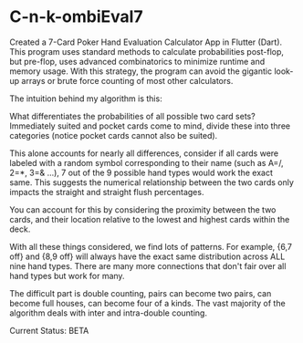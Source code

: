 # C-n-k-ombiEval7
Created a 7-Card Poker Hand Evaluation Calculator App in Flutter (Dart). This program uses standard methods to calculate probabilities post-flop, but pre-flop, uses advanced combinatorics to minimize runtime and memory usage. With this strategy, the program can avoid the gigantic look-up arrays or brute force counting of most other calculators.

The intuition behind my algorithm is this:

What differentiates the probabilities of all possible two card sets?
Immediately suited and pocket cards come to mind, divide these into three categories (notice pocket cards cannot also be suited).

This alone accounts for nearly all differences, consider if all cards were labeled with a random symbol corresponding to their name (such as A=/, 2=*, 3=& ...), 7 out of the 9 possible hand types would work the exact same. This suggests the numerical relationship between the two cards only impacts the straight and straight flush percentages.

You can account for this by considering the proximity between the two cards, and their location relative to the lowest and highest cards within the deck.

With all these things considered, we find lots of patterns. For example, {6,7 off} and {8,9 off} will always have the exact same distribution across ALL nine hand types. There are many more connections that don't fair over all hand types but work for many.

The difficult part is double counting, pairs can become two pairs, can become full houses, can become four of a kinds. The vast majority of the algorithm deals with inter and intra-double counting.

Current Status: BETA

